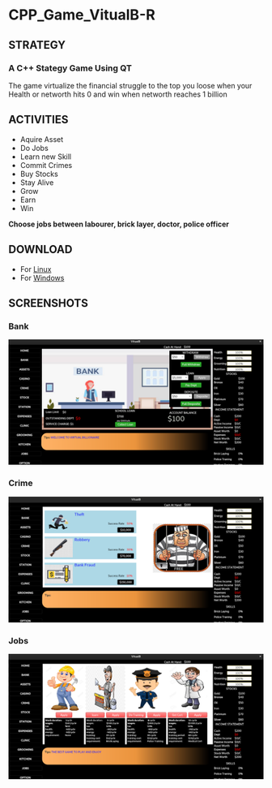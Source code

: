 # CPP_Game_VitualB-R
## STRATEGY
### A C++ Stategy Game Using QT 

The game virtualize the financial struggle to the top you loose when your Health or networth hits 0 and win when networth reaches 1 billion

## ACTIVITIES
+ Aquire Asset
+ Do Jobs
+ Learn new Skill
+ Commit Crimes
+ Buy Stocks
+ Stay Alive
+ Grow
+ Earn
+ Win

**Choose jobs between labourer, brick layer, doctor, police officer**

## DOWNLOAD
+ For [Linux](https://github.com/ib-Jkid/cpp_game_VitualB-R/raw/master/executables/linux/vitualB)
+ For [Windows](https://github.com/ib-Jkid/cpp_game_VitualB-R/raw/master/executables/windows/vitualB.exe)

## SCREENSHOTS
### Bank
![alt text](https://github.com/ib-Jkid/cpp_game_VitualB-R/blob/master/images/Screenshot1.png?raw=true)

### Crime
![alt text](https://github.com/ib-Jkid/cpp_game_VitualB-R/blob/master/images/Screenshot2.png?raw=true)

### Jobs
![alt text](https://github.com/ib-Jkid/cpp_game_VitualB-R/blob/master/images/Screenshot3.png?raw=true)


